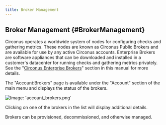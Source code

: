 ```yaml
---
title: Broker Management
---
```


## Broker Management {#BrokerManagement}
Circonus operates a worldwide system of nodes for configuring checks and gathering metrics. These nodes are known as Circonus Public Brokers and are available for use by any active Circonus accounts. Enterprise Brokers are software appliances that can be downloaded and installed in a customer's datacenter for running checks and gathering metrics privately. See the "[Circonus Enterprise Brokers](/Administration/Brokers.md)" section in this manual for more details.

The "Account:Brokers" page is available under the "Account" section of the main menu and displays the status of the brokers.

![Image: 'account_brokers.png'](/images/circonus/account_brokers.png)

Clicking on one of the brokers in the list will display additional details.

Brokers can be provisioned, decommissioned, and otherwise managed.
